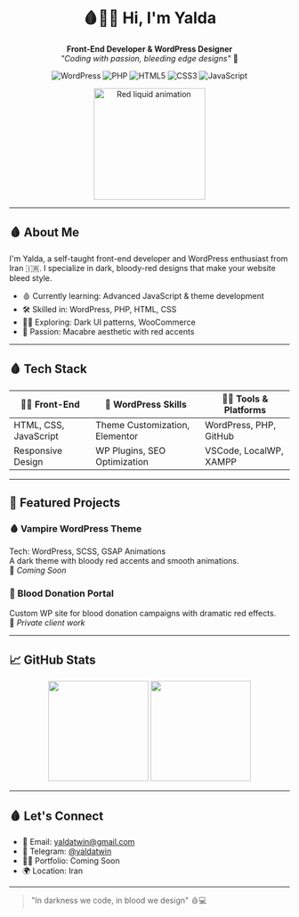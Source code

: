 <h1 align="center">🩸🧛‍♀️ Hi, I'm Yalda</h1>
<p align="center">
  <strong>Front-End Developer & WordPress Designer</strong><br>
  <em>"Coding with passion, bleeding edge designs"</em> 🖤
</p>

<p align="center">
  <img src="https://img.shields.io/badge/WordPress-FF0000?style=for-the-badge&logo=wordpress&logoColor=white" alt="WordPress" />
  <img src="https://img.shields.io/badge/PHP-AA0000?style=for-the-badge&logo=php&logoColor=white" alt="PHP" />
  <img src="https://img.shields.io/badge/HTML5-DD0000?style=for-the-badge&logo=html5&logoColor=white" alt="HTML5" />
  <img src="https://img.shields.io/badge/CSS3-BB0000?style=for-the-badge&logo=css3&logoColor=white" alt="CSS3" />
  <img src="https://img.shields.io/badge/JavaScript-CC0000?style=for-the-badge&logo=javascript&logoColor=white" alt="JavaScript" />
</p>

<p align="center">
  <img src="https://media.giphy.com/media/Q9yQ7QbT3OQhUQvWJ7/giphy.gif" width="200" alt="Red liquid animation">
</p>

---

## 🩸 About Me

I'm Yalda, a self-taught front-end developer and WordPress enthusiast from Iran 🇮🇷. I specialize in dark, bloody-red designs that make your website bleed style.

- 🩸 Currently learning: Advanced JavaScript & theme development  
- 🛠 Skilled in: WordPress, PHP, HTML, CSS  
- 🧛‍♀️ Exploring: Dark UI patterns, WooCommerce  
- 🖤 Passion: Macabre aesthetic with red accents  

---

## 🩸 Tech Stack

| 👩‍💻 Front-End            | 🖤 WordPress Skills           | 🧛‍♀️ Tools & Platforms     |
|--------------------------|------------------------------|------------------------------|
| HTML, CSS, JavaScript     | Theme Customization, Elementor | WordPress, PHP, GitHub       |
| Responsive Design         | WP Plugins, SEO Optimization | VSCode, LocalWP, XAMPP       |

---

## 🏰 Featured Projects

### 🩸 Vampire WordPress Theme  
Tech: WordPress, SCSS, GSAP Animations  
A dark theme with bloody red accents and smooth animations.  
🔗 *Coming Soon*

### 🖤 Blood Donation Portal  
Custom WP site for blood donation campaigns with dramatic red effects.  
🔗 *Private client work*

---

## 📈 GitHub Stats

<p align="center">
  <img src="https://github-readme-stats.vercel.app/api?username=YALDAKHOSHPEY&show_icons=true&theme=dark&bg_color=1a0000&title_color=ff0000&text_color=fff&icon_color=ff4d4d" height="180" />
  <img src="https://github-readme-stats.vercel.app/api/top-langs/?username=YALDAKHOSHPEY&layout=compact&theme=dark&bg_color=1a0000&title_color=ff0000&text_color=fff" height="180"/>
</p>

---

## 🩸 Let's Connect

- 📧 Email: yaldatwin@gmail.com  
- 🖤 Telegram: [@yaldatwin](https://t.me/yaldatwin)  
- 🧛‍♀️ Portfolio: Coming Soon  
- 🌍 Location: Iran  

---

> "In darkness we code, in blood we design" 🩸💻
